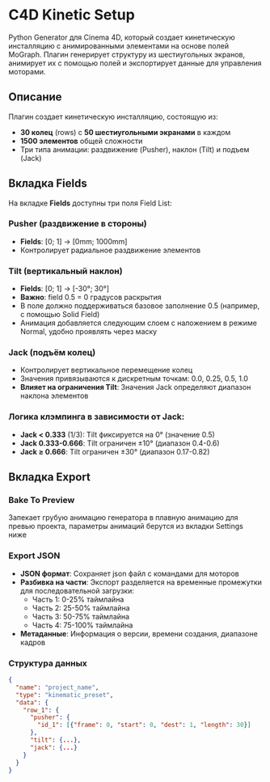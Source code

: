 # C4D Kinetic Setup

Python Generator для Cinema 4D, который создает кинетическую инсталляцию с анимированными элементами на основе полей MoGraph. Плагин генерирует структуру из шестиугольных экранов, анимирует их с помощью полей и экспортирует данные для управления моторами.

## Описание

Плагин создает кинетическую инсталляцию, состоящую из:
- **30 колец** (rows) с **50 шестиугольными экранами** в каждом
- **1500 элементов** общей сложности
- Три типа анимации: раздвижение (Pusher), наклон (Tilt) и подъем (Jack)

## Вкладка Fields

На вкладке **Fields** доступны три поля Field List:

### Pusher (раздвижение в стороны)
- **Fields**: [0; 1] → [0mm; 1000mm]
- Контролирует радиальное раздвижение элементов

### Tilt (вертикальный наклон)
- **Fields**: [0; 1] → [-30°; 30°]
- **Важно**: field 0.5 = 0 градусов раскрытия
- В поле должно поддерживаться базовое заполнение 0.5 (например, с помощью Solid Field)
- Анимация добавляется следующим слоем с наложением в режиме Normal, удобно проявлять через маску


### Jack (подъём колец)
- Контролирует вертикальное перемещение колец
- Значения привязываются к дискретным точкам: 0.0, 0.25, 0.5, 1.0
- **Влияет на ограничения Tilt**: Значения Jack определяют диапазон наклона элементов


### Логика клэмпинга в зависимости от Jack:
- **Jack < 0.333** (1/3): Tilt фиксируется на 0° (значение 0.5)
- **Jack 0.333-0.666**: Tilt ограничен ±10° (диапазон 0.4-0.6)
- **Jack ≥ 0.666**: Tilt ограничен ±30° (диапазон 0.17-0.82)



## Вкладка Export

### Bake To Preview
Запекает грубую анимацию генератора в плавную анимацию для превью проекта, параметры анимаций берутся из вкладки Settings ниже

### Export JSON
- **JSON формат**: Сохраняет json файл с командами для моторов
- **Разбивка на части**: Экспорт разделяется на временные промежутки для последовательной загрузки:
  - Часть 1: 0-25% таймлайна
  - Часть 2: 25-50% таймлайна  
  - Часть 3: 50-75% таймлайна
  - Часть 4: 75-100% таймлайна
- **Метаданные**: Информация о версии, времени создания, диапазоне кадров


### Структура данных
```json
{
  "name": "project_name",
  "type": "kinematic_preset",
  "data": {
    "row_1": {
      "pusher": {
        "id_1": [{"frame": 0, "start": 0, "dest": 1, "length": 30}]
      },
      "tilt": {...},
      "jack": {...}
    }
  }
}
```
